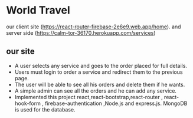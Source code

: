 # World Travel
 our client site  (https://react-router-firebase-2e6e9.web.app/home).
 and server side (https://calm-tor-36170.herokuapp.com/services)

## our site
* A user selects any service and goes to the order placed for full details.
* Users must login to order a service and redirect them to the previous page.
* The user will be able to see all his orders and delete them if he wants.
* A simple admin can see all the orders and he can add any service.
* Implemented this project react,react-bootstrap,react-router , react-hook-form , firebase-authentication ,Node.js and express.js.  MongoDB is used for the database.



